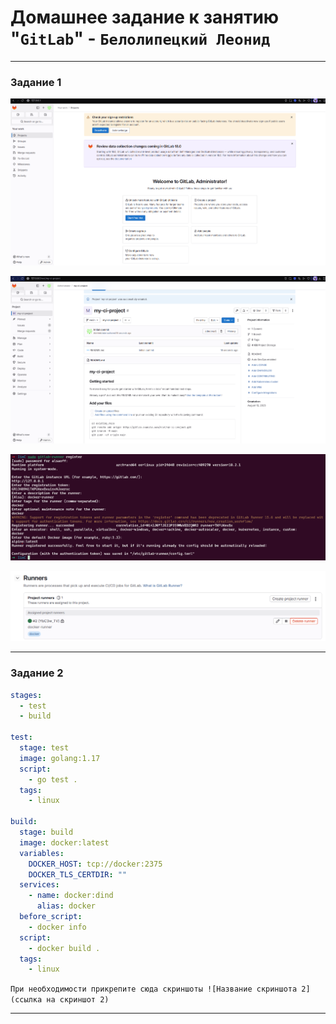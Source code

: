 # Домашнее задание к занятию "`GitLab`" - `Белолипецкий Леонид`


---

### Задание 1

![img](https://github.com/forzetofficial/gitlab-hw/blob/main/img/img1.png)

![img](https://github.com/forzetofficial/gitlab-hw/blob/main/img/img2.png)

![img](https://github.com/forzetofficial/gitlab-hw/blob/main/img/img3.png)

![img](https://github.com/forzetofficial/gitlab-hw/blob/main/img/img4.png)


---

### Задание 2

```yml
stages:
  - test
  - build

test:
  stage: test
  image: golang:1.17
  script:
    - go test .
  tags:
    - linux

build:
  stage: build
  image: docker:latest
  variables:
    DOCKER_HOST: tcp://docker:2375
    DOCKER_TLS_CERTDIR: ""
  services:
    - name: docker:dind
      alias: docker
  before_script:
    - docker info
  script:
    - docker build .
  tags:
    - linux
```

`При необходимости прикрепитe сюда скриншоты
![Название скриншота 2](ссылка на скриншот 2)`


---

